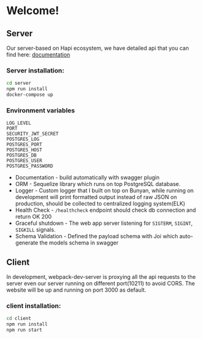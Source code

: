 # Welcome!

## Server
Our server-based on Hapi ecosystem,
we have detailed api  that you can find here: [documentation](http://localhost:10211/documentation) 

### Server installation:
```sh
cd server
npm run install
docker-compose up
```

### Environment variables
```
LOG_LEVEL
PORT
SECURITY_JWT_SECRET
POSTGRES_LOG
POSTGRES_PORT
POSTGRES_HOST
POSTGRES_DB
POSTGRES_USER
POSTGRES_PASSWORD
```

* Documentation - build automatically with swagger plugin
* ORM - Sequelize library which runs on top PostgreSQL database. 
* Logger - Custom logger that I built on top on Bunyan, while running on development will print formatted output instead of raw JSON on production, should be collected to centralized logging system(ELK)
* Health Check - `/healthcheck` endpoint should check db connection and  return OK 200
* Graceful shutdown - The web app server listening for `SIGTERM`, `SIGINT`, `SIGKILL` signals.
* Schema Validation - Defined the payload schema with Joi which auto-generate the models schema in swagger 

## Client
In development, webpack-dev-server is proxying all the api requests to the server even our server running on different port(10211) to avoid CORS.
The website will be up and running on port 3000 as default.

### client installation:
```sh
cd client
npm run install
npm run start 
```

